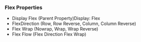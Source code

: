 ### Flex Properties

- Display Flex (Parent Property)Display: Flex
- FlexDirection (Row, Row Reverse, Column, Column Reverse)
- Flex Wrap (Nowrap, Wrap, Wrap Reverse)
- Flex Flow (Flex Direction Flex Wrap)